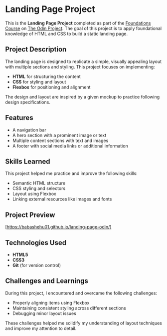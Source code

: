 # Landing Page Project

This is the **Landing Page Project** completed as part of the [Foundations Course](https://www.theodinproject.com/paths/foundations/courses/foundations) on [The Odin Project](https://www.theodinproject.com/). The goal of this project is to apply foundational knowledge of HTML and CSS to build a static landing page.

## Project Description

The landing page is designed to replicate a simple, visually appealing layout with multiple sections and styling. This project focuses on implementing:

- **HTML** for structuring the content
- **CSS** for styling and layout
- **Flexbox** for positioning and alignment

The design and layout are inspired by a given mockup to practice following design specifications.

## Features

- A navigation bar
- A hero section with a prominent image or text
- Multiple content sections with text and images
- A footer with social media links or additional information

## Skills Learned

This project helped me practice and improve the following skills:

- Semantic HTML structure
- CSS styling and selectors
- Layout using Flexbox
- Linking external resources like images and fonts

## Project Preview

[https://babashehu01.github.io/landing-page-odin/]

## Technologies Used

- **HTML5**
- **CSS3**
- **Git** (for version control)

## Challenges and Learnings

During this project, I encountered and overcame the following challenges:

- Properly aligning items using Flexbox
- Maintaining consistent styling across different sections
- Debugging minor layout issues

These challenges helped me solidify my understanding of layout techniques and improve my attention to detail.